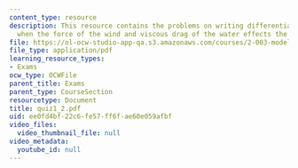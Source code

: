 ```yaml
---
content_type: resource
description: This resource contains the problems on writing differential equation
  when the force of the wind and viscous drag of the water effects the sails of ship.
file: https://ol-ocw-studio-app-qa.s3.amazonaws.com/courses/2-003-modeling-dynamics-and-control-i-spring-2005/ee0fd4bf22c6fe57ff6fae60e059afbf_quiz1_2.pdf
file_type: application/pdf
learning_resource_types:
- Exams
ocw_type: OCWFile
parent_title: Exams
parent_type: CourseSection
resourcetype: Document
title: quiz1_2.pdf
uid: ee0fd4bf-22c6-fe57-ff6f-ae60e059afbf
video_files:
  video_thumbnail_file: null
video_metadata:
  youtube_id: null
---
```

